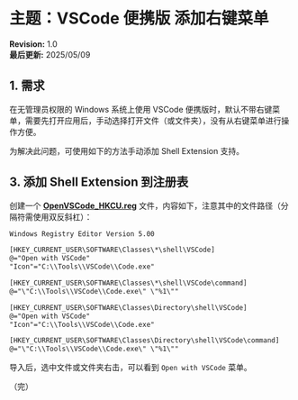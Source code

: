 # 主题：VSCode 便携版 添加右键菜单

**Revision:** 1.0  
**最后更新:** 2025/05/09

## 1. 需求

在无管理员权限的 Windows 系统上使用 VSCode 便携版时，默认不带右键菜单，需要先打开应用后，手动选择打开文件（或文件夹），没有从右键菜单进行操作方便。

为解决此问题，可使用如下的方法手动添加 Shell Extension 支持。

## 3. 添加 Shell Extension 到注册表

创建一个 [**OpenVSCode_HKCU.reg**](reg/OpenVSCode_HKCU.reg) 文件，内容如下，注意其中的文件路径（分隔符需使用双反斜杠）：

```txt
Windows Registry Editor Version 5.00

[HKEY_CURRENT_USER\SOFTWARE\Classes\*\shell\VSCode]
@="Open with VSCode"
"Icon"="C:\\Tools\\VSCode\\Code.exe"

[HKEY_CURRENT_USER\SOFTWARE\Classes\*\shell\VSCode\command]
@="\"C:\\Tools\\VSCode\\Code.exe\" \"%1\""

[HKEY_CURRENT_USER\SOFTWARE\Classes\Directory\shell\VSCode]
@="Open with VSCode"
"Icon"="C:\\Tools\\VSCode\\Code.exe"

[HKEY_CURRENT_USER\SOFTWARE\Classes\Directory\shell\VSCode\command]
@="\"C:\\Tools\\VSCode\\Code.exe\" \"%1\""

```

导入后，选中文件或文件夹右击，可以看到 `Open with VSCode` 菜单。

（完）
